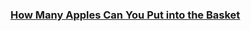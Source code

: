 ### [How Many Apples Can You Put into the Basket](https://leetcode.com/problems/how-many-apples-can-you-put-into-the-basket)

